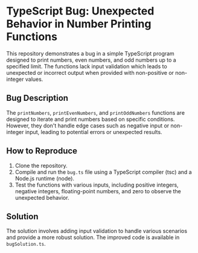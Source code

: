 # TypeScript Bug: Unexpected Behavior in Number Printing Functions

This repository demonstrates a bug in a simple TypeScript program designed to print numbers, even numbers, and odd numbers up to a specified limit. The functions lack input validation which leads to unexpected or incorrect output when provided with non-positive or non-integer values.

## Bug Description
The `printNumbers`, `printEvenNumbers`, and `printOddNumbers` functions are designed to iterate and print numbers based on specific conditions.  However, they don't handle edge cases such as negative input or non-integer input, leading to potential errors or unexpected results. 

## How to Reproduce
1. Clone the repository.
2. Compile and run the `bug.ts` file using a TypeScript compiler (tsc) and a Node.js runtime (node).
3. Test the functions with various inputs, including positive integers, negative integers, floating-point numbers, and zero to observe the unexpected behavior.

## Solution
The solution involves adding input validation to handle various scenarios and provide a more robust solution. The improved code is available in `bugSolution.ts`.